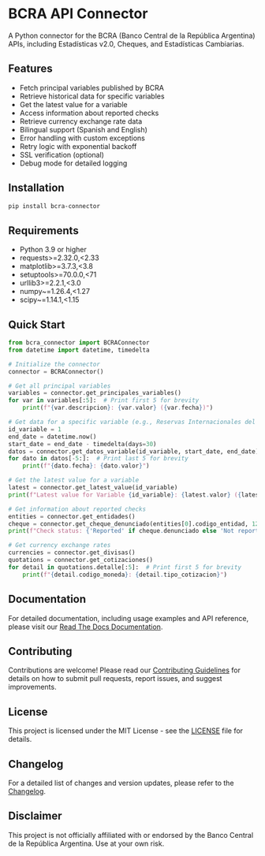 # BCRA API Connector

A Python connector for the BCRA (Banco Central de la República Argentina) APIs, including Estadísticas v2.0, Cheques, and Estadísticas Cambiarias.

## Features

- Fetch principal variables published by BCRA
- Retrieve historical data for specific variables
- Get the latest value for a variable
- Access information about reported checks
- Retrieve currency exchange rate data
- Bilingual support (Spanish and English)
- Error handling with custom exceptions
- Retry logic with exponential backoff
- SSL verification (optional)
- Debug mode for detailed logging

## Installation

```bash
pip install bcra-connector
```

## Requirements

- Python 3.9 or higher
- requests>=2.32.0,<2.33
- matplotlib>=3.7.3,<3.8
- setuptools>=70.0.0,<71
- urllib3>=2.2.1,<3.0
- numpy~=1.26.4,<1.27
- scipy~=1.14.1,<1.15

## Quick Start

```python
from bcra_connector import BCRAConnector
from datetime import datetime, timedelta

# Initialize the connector
connector = BCRAConnector()

# Get all principal variables
variables = connector.get_principales_variables()
for var in variables[:5]:  # Print first 5 for brevity
    print(f"{var.descripcion}: {var.valor} ({var.fecha})")

# Get data for a specific variable (e.g., Reservas Internacionales del BCRA)
id_variable = 1
end_date = datetime.now()
start_date = end_date - timedelta(days=30)
datos = connector.get_datos_variable(id_variable, start_date, end_date)
for dato in datos[-5:]:  # Print last 5 for brevity
    print(f"{dato.fecha}: {dato.valor}")

# Get the latest value for a variable
latest = connector.get_latest_value(id_variable)
print(f"Latest value for Variable {id_variable}: {latest.valor} ({latest.fecha})")

# Get information about reported checks
entities = connector.get_entidades()
cheque = connector.get_cheque_denunciado(entities[0].codigo_entidad, 12345678)
print(f"Check status: {'Reported' if cheque.denunciado else 'Not reported'}")

# Get currency exchange rates
currencies = connector.get_divisas()
quotations = connector.get_cotizaciones()
for detail in quotations.detalle[:5]:  # Print first 5 for brevity
    print(f"{detail.codigo_moneda}: {detail.tipo_cotizacion}")
```

## Documentation

For detailed documentation, including usage examples and API reference, please visit our [Read The Docs Documentation](https://bcra-connector.readthedocs.io/).

## Contributing

Contributions are welcome! Please read our [Contributing Guidelines](CONTRIBUTING.md) for details on how to submit pull requests, report issues, and suggest improvements.

## License

This project is licensed under the MIT License - see the [LICENSE](LICENSE) file for details.

## Changelog

For a detailed list of changes and version updates, please refer to the [Changelog](https://bcra-connector.readthedocs.io/en/latest/changelog.html).

## Disclaimer

This project is not officially affiliated with or endorsed by the Banco Central de la República Argentina. Use at your own risk.